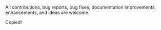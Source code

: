 All contributions, bug reports, bug fixes, documentation improvements, enhancements, and ideas are welcome.

Copied!
